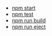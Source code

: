 - [npm start](#npm-start)
- [npm test](#npm-test)
- [npm run build](#npm-run-build)
- [npm run eject](#npm-run-eject)
